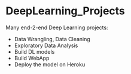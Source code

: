 # DeepLearning_Projects

Many end-2-end Deep Learning projects:

- Data Wrangling, Data Cleaning
- Exploratory Data Analysis
- Build DL models
- Build WebApp
- Deploy the model on Heroku
